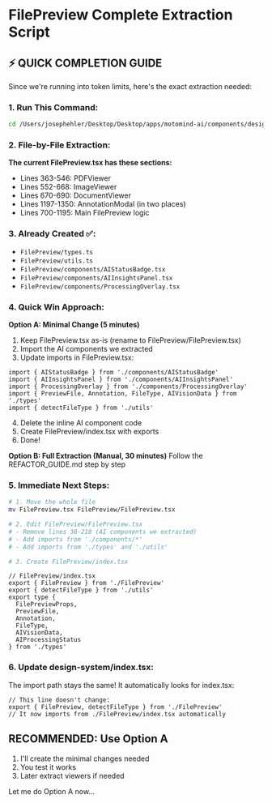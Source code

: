 # FilePreview Complete Extraction Script

## ⚡ QUICK COMPLETION GUIDE

Since we're running into token limits, here's the exact extraction needed:

### 1. Run This Command:

```bash
cd /Users/josephehler/Desktop/Desktop/apps/motomind-ai/components/design-system
```

### 2. File-by-File Extraction:

**The current FilePreview.tsx has these sections:**
- Lines 363-546: PDFViewer
- Lines 552-668: ImageViewer  
- Lines 670-690: DocumentViewer
- Lines 1197-1350: AnnotationModal (in two places)
- Lines 700-1195: Main FilePreview logic

### 3. Already Created ✅:
- `FilePreview/types.ts`
- `FilePreview/utils.ts`
- `FilePreview/components/AIStatusBadge.tsx`
- `FilePreview/components/AIInsightsPanel.tsx`
- `FilePreview/components/ProcessingOverlay.tsx`

### 4. Quick Win Approach:

**Option A: Minimal Change (5 minutes)**
1. Keep FilePreview.tsx as-is (rename to FilePreview/FilePreview.tsx)
2. Import the AI components we extracted
3. Update imports in FilePreview.tsx:
```tsx
import { AIStatusBadge } from './components/AIStatusBadge'
import { AIInsightsPanel } from './components/AIInsightsPanel'
import { ProcessingOverlay } from './components/ProcessingOverlay'
import { PreviewFile, Annotation, FileType, AIVisionData } from './types'
import { detectFileType } from './utils'
```
4. Delete the inline AI component code
5. Create FilePreview/index.tsx with exports
6. Done!

**Option B: Full Extraction (Manual, 30 minutes)**
Follow the REFACTOR_GUIDE.md step by step

### 5. Immediate Next Steps:

```bash
# 1. Move the whole file
mv FilePreview.tsx FilePreview/FilePreview.tsx

# 2. Edit FilePreview/FilePreview.tsx
# - Remove lines 38-218 (AI components we extracted)
# - Add imports from './components/*'
# - Add imports from './types' and './utils'

# 3. Create FilePreview/index.tsx
```

```tsx
// FilePreview/index.tsx
export { FilePreview } from './FilePreview'
export { detectFileType } from './utils'
export type {
  FilePreviewProps,
  PreviewFile,
  Annotation,
  FileType,
  AIVisionData,
  AIProcessingStatus
} from './types'
```

### 6. Update design-system/index.tsx:

The import path stays the same! It automatically looks for index.tsx:
```tsx
// This line doesn't change:
export { FilePreview, detectFileType } from './FilePreview'
// It now imports from ./FilePreview/index.tsx automatically
```

##  **RECOMMENDED: Use Option A**

1. I'll create the minimal changes needed
2. You test it works
3. Later extract viewers if needed

Let me do Option A now...
